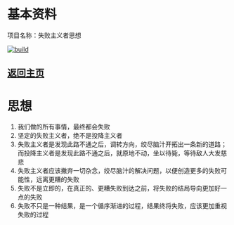 # 基本资料

项目名称：失败主义者思想

[![build](https://github.com/Anduin2017/HowToCook/actions/workflows/build.yml/badge.svg)](https://github.com/ShuHang2/ShuHang2.github.io)

## [返回主页](../README.md)

# 思想
1. 我们做的所有事情，最终都会失败
2. 坚定的失败主义者，绝不是投降主义者
3. 失败主义者是发现此路不通之后，调转方向，绞尽脑汁开拓出一条新的道路；而投降主义者是发现此路不通之后，就原地不动，坐以待毙，等待敌人大发慈悲
4. 失败主义者应该撇弃一切杂念，绞尽脑汁的解决问题，以便创造更多的失败可能性，远离更糟的失败
5. 失败不是立即的，在真正的、更糟失败到达之前，将失败的结局导向更加好一点的失败
6. 失败不只是一种结果，是一个循序渐进的过程，结果终将失败，应该更加重视失败的过程